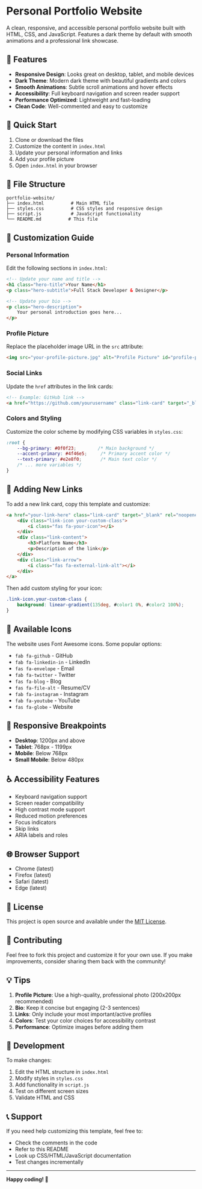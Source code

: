 # Personal Portfolio Website

A clean, responsive, and accessible personal portfolio website built with HTML, CSS, and JavaScript. Features a dark theme by default with smooth animations and a professional link showcase.

## 🌟 Features

- **Responsive Design**: Looks great on desktop, tablet, and mobile devices
- **Dark Theme**: Modern dark theme with beautiful gradients and colors
- **Smooth Animations**: Subtle scroll animations and hover effects
- **Accessibility**: Full keyboard navigation and screen reader support
- **Performance Optimized**: Lightweight and fast-loading
- **Clean Code**: Well-commented and easy to customize

## 🚀 Quick Start

1. Clone or download the files
2. Customize the content in `index.html`
3. Update your personal information and links
4. Add your profile picture
5. Open `index.html` in your browser

## 📁 File Structure

```
portfolio-website/
├── index.html          # Main HTML file
├── styles.css          # CSS styles and responsive design
├── script.js           # JavaScript functionality
└── README.md          # This file
```

## 🎨 Customization Guide

### Personal Information
Edit the following sections in `index.html`:

```html
<!-- Update your name and title -->
<h1 class="hero-title">Your Name</h1>
<p class="hero-subtitle">Full Stack Developer & Designer</p>

<!-- Update your bio -->
<p class="hero-description">
    Your personal introduction goes here...
</p>
```

### Profile Picture
Replace the placeholder image URL in the `src` attribute:
```html
<img src="your-profile-picture.jpg" alt="Profile Picture" id="profile-pic">
```

### Social Links
Update the `href` attributes in the link cards:
```html
<!-- Example: GitHub link -->
<a href="https://github.com/yourusername" class="link-card" target="_blank">
```

### Colors and Styling
Customize the color scheme by modifying CSS variables in `styles.css`:
```css
:root {
    --bg-primary: #0f0f23;        /* Main background */
    --accent-primary: #4f46e5;     /* Primary accent color */
    --text-primary: #e2e8f0;       /* Main text color */
    /* ... more variables */
}
```

## 🔗 Adding New Links

To add a new link card, copy this template and customize:

```html
<a href="your-link-here" class="link-card" target="_blank" rel="noopener noreferrer">
    <div class="link-icon your-custom-class">
        <i class="fas fa-your-icon"></i>
    </div>
    <div class="link-content">
        <h3>Platform Name</h3>
        <p>Description of the link</p>
    </div>
    <div class="link-arrow">
        <i class="fas fa-external-link-alt"></i>
    </div>
</a>
```

Then add custom styling for your icon:
```css
.link-icon.your-custom-class {
    background: linear-gradient(135deg, #color1 0%, #color2 100%);
}
```

## 🎯 Available Icons

The website uses Font Awesome icons. Some popular options:
- `fab fa-github` - GitHub
- `fab fa-linkedin-in` - LinkedIn
- `fas fa-envelope` - Email
- `fab fa-twitter` - Twitter
- `fas fa-blog` - Blog
- `fas fa-file-alt` - Resume/CV
- `fab fa-instagram` - Instagram
- `fab fa-youtube` - YouTube
- `fas fa-globe` - Website

## 📱 Responsive Breakpoints

- **Desktop**: 1200px and above
- **Tablet**: 768px - 1199px
- **Mobile**: Below 768px
- **Small Mobile**: Below 480px

## ♿ Accessibility Features

- Keyboard navigation support
- Screen reader compatibility
- High contrast mode support
- Reduced motion preferences
- Focus indicators
- Skip links
- ARIA labels and roles

## 🌐 Browser Support

- Chrome (latest)
- Firefox (latest)
- Safari (latest)
- Edge (latest)

## 📄 License

This project is open source and available under the [MIT License](LICENSE).

## 🤝 Contributing

Feel free to fork this project and customize it for your own use. If you make improvements, consider sharing them back with the community!

## 💡 Tips

1. **Profile Picture**: Use a high-quality, professional photo (200x200px recommended)
2. **Bio**: Keep it concise but engaging (2-3 sentences)
3. **Links**: Only include your most important/active profiles
4. **Colors**: Test your color choices for accessibility contrast
5. **Performance**: Optimize images before adding them

## 🔧 Development

To make changes:
1. Edit the HTML structure in `index.html`
2. Modify styles in `styles.css`
3. Add functionality in `script.js`
4. Test on different screen sizes
5. Validate HTML and CSS

## 📞 Support

If you need help customizing this template, feel free to:
- Check the comments in the code
- Refer to this README
- Look up CSS/HTML/JavaScript documentation
- Test changes incrementally

---

**Happy coding! 🚀**
